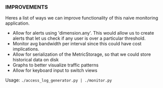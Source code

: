 ### IMPROVEMENTS

Heres a list of ways we can improve functionality of this naive monitoring application.

- Allow for alerts using 'dimension.any'. This would allow us to create alerts that let us check if any user is over a particular threshold.
- Monitor avg bandwidth per interval since this could have cost implications. 
- Allow for serialization of the MetricStorage, so that we could store historical data on disk
- Graphs to better visualize traffic patterns 
- Allow for keyboard input to switch views

Usage:
	```./access_log_generator.py | ./monitor.py ```
